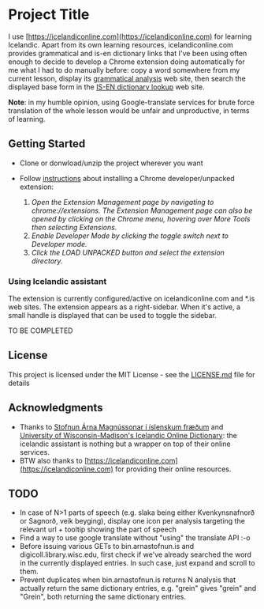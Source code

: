 # Project Title

I use [https://icelandiconline.com](https://icelandiconline.com) for learning Icelandic. Apart from its own learning resources, icelandiconline.com provides grammatical and is-en dictionary links that I've been using often enough to decide to develop a Chrome extension doing automatically for me what I had to do manually before: copy a word somewhere from my current lesson, display its [grammatical analysis](http://bin.arnastofnun.is/leit) web site, then search the displayed base form in the [IS-EN dictionary lookup](http://digicoll.library.wisc.edu/IcelOnline/Search.TEId.html) web site.

**Note**: in my humble opinion, using Google-translate services for brute force translation of the whole lesson would be unfair and unproductive, in terms of learning.

## Getting Started

- Clone or donwload/unzip the project wherever you want
- Follow [instructions](https://developer.chrome.com/extensions/getstarted) about installing a Chrome developer/unpacked extension:

  1. *Open the Extension Management page by navigating to chrome://extensions. The Extension Management page can also be opened by clicking on the Chrome menu, hovering over More Tools then selecting Extensions.*
  2. *Enable Developer Mode by clicking the toggle switch next to Developer mode.*
  3. *Click the LOAD UNPACKED button and select the extension directory.*

### Using Icelandic assistant

The extension is currently configured/active on icelandiconline.com and *.is web sites.
The extension appears as a right-sidebar. When it's active, a small handle is displayed that can be used to toggle the sidebar.

TO BE COMPLETED

## License

This project is licensed under the MIT License - see the [LICENSE.md](LICENSE.md) file for details

## Acknowledgments

- Thanks to [Stofnun Árna Magnússonar í íslenskum fræðum](http://bin.arnastofnun.is/leit/) and [University of Wisconsin-Madison's Icelandic Online Dictionary](http://digicoll.library.wisc.edu/IcelOnline/Search.TEId.html): the icelandic assistant is nothing but a wrapper on top of their online services.
- BTW also thanks to [https://icelandiconline.com](https://icelandiconline.com) for providing their online resources.
  
## TODO

- In case of N>1 parts of speech (e.g. slaka being either Kvenkynsnafnorð or Sagnorð, veik beyging), display one icon per analysis targeting the relevant url + tooltip showing the part of speech
- Find a way to use google translate without "using" the translate API :-o
- Before issuing various GETs to bin.arnastofnun.is and digicoll.library.wisc.edu, first check if we've already searched the word in the currently displayed entries. In such case, just expand and scroll to them.
- Prevent duplicates when bin.arnastofnun.is returns N analysis that actually return the same dictionary entries, e.g. "grein" gives "grein" and "Grein", both returning the same dictionary entries.
  